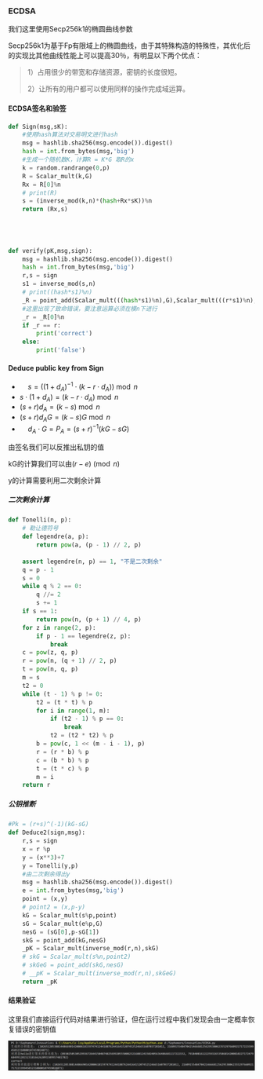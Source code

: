 ### ECDSA



我们这里使用Secp256k1的椭圆曲线参数

Secp256k1为基于Fp有限域上的椭圆曲线，由于其特殊构造的特殊性，其优化后的实现比其他曲线性能上可以提高30％，有明显以下两个优点：

> 1）占用很少的带宽和存储资源，密钥的长度很短。
>
> 2）让所有的用户都可以使用同样的操作完成域运算。

#### ECDSA签名和验签

```python
def Sign(msg,sK):
    #使用hash算法对交易明文进行hash
    msg = hashlib.sha256(msg.encode()).digest()
    hash = int.from_bytes(msg,'big')
    #生成一个随机数K，计算R = K*G 取R的x
    k = random.randrange(0,p)
    R = Scalar_mult(k,G)
    Rx = R[0]%n
    # print(R)
    s = (inverse_mod(k,n)*(hash+Rx*sK))%n
    return (Rx,s)




def verify(pK,msg,sign):
    msg = hashlib.sha256(msg.encode()).digest()
    hash = int.from_bytes(msg,'big')
    r,s = sign
    s1 = inverse_mod(s,n)
    # print((hash*s1)%n)
    _R = point_add(Scalar_mult(((hash*s1)%n),G),Scalar_mult(((r*s1)%n),pK))
    #这里出现了致命错误，要注意运算必须在模n下进行
    _r = _R[0]%n
    if _r == r:
        print('correct')
    else:
        print('false')
```

#### Deduce public key from Sign

- $\quad s=\left(\left(1+d_{A}\right)^{-1} \cdot\left(k-r \cdot d_{A}\right)\right) \bmod n$
- $s \cdot\left(1+d_{A}\right)=\left(k-r \cdot d_{A}\right) \bmod n$
- $(s+r) d_{A}=(k-s) \bmod n$
- $(s+r) d_{A} G=(k-s) G \bmod n$
- $\quad d_{A} \cdot G=P_{A}=(s+r)^{-1}(k G-s G)$

由签名我们可以反推出私钥的值

kG的计算我们可以由$(r-e) \pmod n$

y的计算需要利用二次剩余计算

##### 二次剩余计算

```python
def Tonelli(n, p):
    # 勒让德符号
    def legendre(a, p):
        return pow(a, (p - 1) // 2, p)

    assert legendre(n, p) == 1, "不是二次剩余"
    q = p - 1
    s = 0
    while q % 2 == 0:
        q //= 2
        s += 1
    if s == 1:
        return pow(n, (p + 1) // 4, p)
    for z in range(2, p):
        if p - 1 == legendre(z, p):
            break
    c = pow(z, q, p)
    r = pow(n, (q + 1) // 2, p)
    t = pow(n, q, p)
    m = s
    t2 = 0
    while (t - 1) % p != 0:
        t2 = (t * t) % p
        for i in range(1, m):
            if (t2 - 1) % p == 0:
                break
            t2 = (t2 * t2) % p
        b = pow(c, 1 << (m - i - 1), p)
        r = (r * b) % p
        c = (b * b) % p
        t = (t * c) % p
        m = i
    return r

```

##### 公钥推断

```python
#Pk = (r+s)^(-1)(kG-sG)
def Deduce2(sign,msg):
    r,s = sign
    x = r %p
    y = (x**3)+7
    y = Tonelli(y,p)
    #由二次剩余得出y
    msg = hashlib.sha256(msg.encode()).digest()
    e = int.from_bytes(msg,'big')
    point = (x,y)
    # point2 = (x,p-y)
    kG = Scalar_mult(s%p,point)
    sG = Scalar_mult(e%p,G)
    nesG = (sG[0],p-sG[1])
    skG = point_add(kG,nesG)
    _pK = Scalar_mult(inverse_mod(r,n),skG)
    # skG = Scalar_mult(s%n,point2)
    # skGeG = point_add(skG,nesG)
    # __pK = Scalar_mult(inverse_mod(r,n),skGeG)
    return _pK

```

#### 结果验证

这里我们直接运行代码对结果进行验证，但在运行过程中我们发现会由一定概率恢复错误的密钥值

![image-20220730222530055](https://github.com/sdu-lzq/Innovation-practice-homework/blob/main/image/image-20220730222530055.png)

